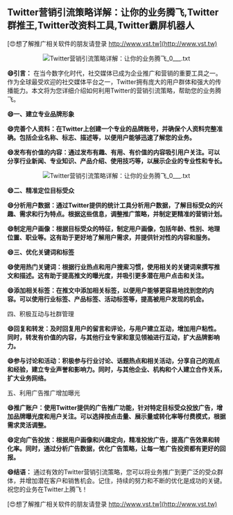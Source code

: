 ## **Twitter营销引流策略详解：让你的业务腾飞,Twitter群推王,Twitter改资料工具,Twitter霸屏机器人**

[😍想了解推广相关软件的朋友请登录 http://www.vst.tw](http://www.vst.tw)

 <center><img src="https://vst.tw/MP4/tuiguang/png/6.png" alt="Twitter营销引流策略详解：让你的业务腾飞_0___.txt"></center>

**😄引言：**
在当今数字化时代，社交媒体已成为企业推广和营销的重要工具之一。作为全球最受欢迎的社交媒体平台之一，Twitter拥有庞大的用户群体和强大的传播能力。本文将为您详细介绍如何利用Twitter的营销引流策略，帮助您的业务腾飞。

**😄一、建立专业品牌形象**

**😄完善个人资料：在Twitter上创建一个专业的品牌账号，并确保个人资料完整准确。包括企业名称、标志、描述等，以便用户能够迅速了解您的业务。**

**😄发布有价值的内容：通过发布有趣、有用、有价值的内容吸引用户关注。可以分享行业新闻、专业知识、产品介绍、使用技巧等，以展示企业的专业性和专长。**

 <center><img src="https://vst.tw/MP4/tuiguang/png/1.png" alt="Twitter营销引流策略详解：让你的业务腾飞_0___.txt"></center>

**😄二、精准定位目标受众**

**😄分析用户数据：通过Twitter提供的统计工具分析用户数据，了解目标受众的兴趣、需求和行为特点。根据这些信息，调整推广策略，并制定更精准的营销计划。**

**😄制定用户画像：根据目标受众的特征，制定用户画像，包括年龄、性别、地理位置、职业等。这有助于更好地了解用户需求，并提供针对性的内容和服务。**

**😄三、优化关键词和标签**

**😄使用热门关键词：根据行业热点和用户搜索习惯，使用相关的关键词来撰写推文和描述。这有助于提高推文的曝光度，并吸引更多潜在用户点击和关注。**

**😄添加相关标签：在推文中添加相关标签，以便用户能够更容易地找到您的内容。可以使用行业标签、产品标签、活动标签等，提高被用户发现的机会。**

四、积极互动与社群管理

**😄回复和转发：及时回复用户的留言和评论，与用户建立互动，增加用户粘性。同时，转发有价值的内容，与其他行业专家和意见领袖进行互动，扩大品牌影响力。**

**😄参与讨论和活动：积极参与行业讨论、话题热点和相关活动，分享自己的观点和经验，建立专业声誉和影响力。同时，与其他企业、机构和个人建立合作关系，扩大业务网络。**

五、利用广告推广增加曝光

**😄推广账户：使用Twitter提供的广告推广功能，针对特定目标受众投放广告，增加品牌曝光度和用户关注。可以选择按点击量、展示量或转化率等付费模式，根据需求灵活调整。**

**😄定向广告投放：根据用户画像和兴趣定向，精准投放广告，提高广告效果和转化率。同时，通过分析广告数据，优化广告策略，让每一笔广告投资都有更好的回报。**

**😄结语：**
通过有效的Twitter营销引流策略，您可以将业务推广到更广泛的受众群体，并增加潜在客户和销售机会。记住，持续的努力和不断的优化是成功的关键。祝您的业务在Twitter上腾飞！

[😍想了解推广相关软件的朋友请登录 http://www.vst.tw](http://www.vst.tw)



